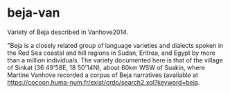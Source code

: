 # beja-van
Variety of Beja described in Vanhove2014. 

"Beja is a closely related group of language varieties and dialects spoken in the Red Sea coastal and hill regions in Sudan, Eritrea, and Egypt by more than a million individuals. The variety documented here is that of the village of Sinkat (36 49'58E, 18 50'14N), about 60km WSW of Suakin, where Martine Vanhove recorded a corpus of Beja narratives (avaliable at https://cocoon.huma-num.fr/exist/crdo/search2.xql?keyword=beja.
